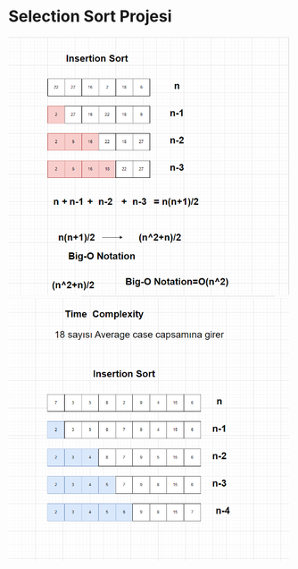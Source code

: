 

# Selection Sort Projesi
![alt text](2023-09-24_23h13_40.png)
![alt text](2023-09-24_23h13_46.png)

